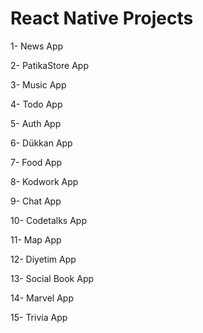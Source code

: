 # React Native Projects

1- News App

2- PatikaStore App

3- Music App

4- Todo App

5- Auth App

6- Dükkan App

7- Food App

8- Kodwork App

9- Chat App

10- Codetalks App

11- Map App

12- Diyetim App

13- Social Book App

14- Marvel App

15- Trivia App
